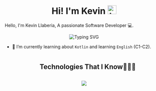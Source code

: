 <h1 align="center"> Hi! I'm Kevin <img src="https://user-images.githubusercontent.com/1303154/88677602-1635ba80-d120-11ea-84d8-d263ba5fc3c0.gif" width="28px" alt="hi"></h1>

Hello, I'm Kevin Llaberia, A passionate Software Developer 💻.

<p align="center"> 
<a><img src="https://readme-typing-svg.demolab.com?font=Fira+Code&duration=2800&pause=1000&color=4c2882&center=true&vCenter=true&random=true&width=435&lines=Backend+Developer+%F0%9F%93%82.;Competitive+Programmer+%F0%9F%92%BB.;Technology+Lover+%F0%9F%A9%B7.;AI+Enthusiast+%F0%9F%A4%96.;Code+Explorer+%F0%9F%9A%80.;Continuous+Learner+%F0%9F%93%9A.;Mobile+App+Developer+%F0%9F%93%B1.;Bug+Hunter+%F0%9F%90%9B." alt="Typing SVG" /></a>
</p>

- :seedling: I’m currently learning about `Kotlin` and learning `English` (C1-C2).

<div id="user-content-toc">
  <ul align="center">
    <summary><h2 style="display: inline-block">Technologies That I Know👨🏻‍💻</h2></summary>
  </ul>
</div>


<p align="center">
  <a href="https://skillicons.dev">
    <img src="https://skillicons.dev/icons?i=androidstudio,arduino,aws,bash,css,discord,bots,docker,eclipse,firebase,git,github,gitlab,gradle,graphql,html,instagram,java,kotlin,linkedin,linux,mongodb,mysql,ps,postgres,postman,powershell,raspberrypi,twitter,visualstudio,wordpress&perline=14" />
  </a>
</p>

